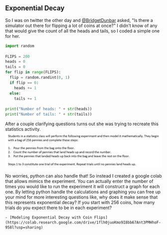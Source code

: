 ## Exponential Decay

So I was on twitter the other day and [@BridgetDunbar](https://twitter.com/BridgetDunbar/status/1367171395440943106?s=20) asked, "Is there a simulator out there for flipping a lot of coins at once?" I didn't know of any that would give the count of all the heads and tails, so I coded a simple one for her. 

```python
import random

FLIPS = 200
heads = 0
tails = 0
for flip in range(FLIPS):
  flip = random.randint(0, 1)
  if flip == 0:
    heads += 1
  else:
    tails += 1
    
print("Number of heads: " + str(heads))
print("Number of tails: " + str(tails))
```

After a couple clarifying questions turns out she was trying to recreate this statistics activity.
![stats-activity](stats-activity.png)

No worries, python can also handle that! So instead I created a google colab that allows mimics the experiment. You can actually enter the number of times you would like to run the experiment it will construct a graph for each one. By letting python handle the calculations and graphing you can free up your mind for more interesting questions like, why does it make sense that this represents exponential decay? If you start with 256 coins, how many trials do you expect there to be in each experiment?

    - [Modeling Exponential Decay with Coin Flips](https://colab.research.google.com/drive/1flh0juoKmo9I8bb67Ant3PMHhoF-958l?usp=sharing)

